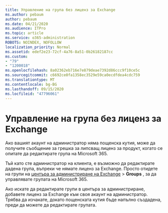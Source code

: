 ```yaml
---
title: Управление на група без лиценз за Exchange
ms.author: pebaum
author: pebaum
ms.date: 04/21/2020
ms.audience: ITPro
ms.topic: article
ms.service: o365-administration
ROBOTS: NOINDEX, NOFOLLOW
localization_priority: Normal
ms.assetid: edef2e23-72cf-4a76-8a51-0b26182187cc
ms.custom:
- "79"
- "1200018"
ms.openlocfilehash: 8a02362eb716e7e879deae7392d86ccc9f10ce5c
ms.sourcegitcommit: c6692ce0fa1358ec3529e59ca0ecdfdea4cdc759
ms.translationtype: MT
ms.contentlocale: bg-BG
ms.lasthandoff: 09/15/2020
ms.locfileid: "47796061"
---
```

# <a name="manage-a-group-without-an-exchange-license"></a>Управление на група без лиценз за Exchange

Ако вашият акаунт на администратор няма пощенска кутия, може да получите съобщение за грешка за липсващ лиценз за продукт, когато се опитате да редактирате група на Microsoft 365.
  
Тъй като сте администратор на клиента, е възможно да редактирате дадена група, въпреки че нямате лиценз за Exchange. Просто отидете на групи на [центъра за администриране на Exchange](https://outlook.office365.com/ecp.aspx) \> **Groups** , за да управлявате групата на Microsoft 365.
  
Ако искате да редактирате групи в центъра за администриране, добавете лиценз за Exchange към своя акаунт на администратор. Трябва да изчакате, докато пощенската кутия бъде напълно създадена, преди да можете да редактирате групата.
  